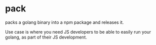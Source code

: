 # pack

packs a golang binary into a npm package and releases it.

Use case is where you need JS developers to be able to easily run your golang, as part of their JS development.
